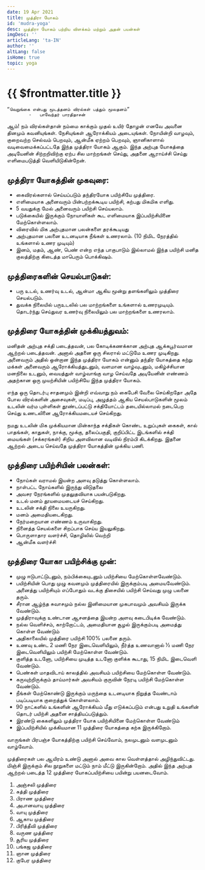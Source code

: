 ```yaml
---
date: 19 Apr 2021
title: முத்திரா யோகம்
id: 'mudra-yoga'
desc: முத்திரா யோகம் பற்றிய விளக்கம் மற்றும் அதன் பயன்கள்
imgDesc: ''
articleLang: 'ta-IN'
author: ''
altLang: false
isHome: true
topic: yoga
---
```


<altLang />

# {{ $frontmatter.title }}

    “வெறுங்கை என்பது மூடத்தனம் விரல்கள் பத்தும் மூலதனம்”
            -	பாவேந்தர் பாரதிதாசன்

ஆம்! நம் விரல்கள்தான் நம்மை காக்கும் முதல் உயிர் தோழன் எனவே அவனை 
தினமும் கவனியுங்கள். நேசியுங்கள் ஆரோக்கியம் அடையுங்கள். நோயின்றி வாழவும், குறைவற்ற செல்வம் பெறவும், ஆன்மீக ஏற்றம் பெறவும், ஞானிகாளால் வடிவைமைக்கப்பட்டதே இந்த முத்திரா யோகம் ஆகும். இந்த அற்புத யோகத்தை அடியேனின் சிற்றறிவிற்கு ஏற்ப சில மாற்றங்கள் செய்து, அதனை ஆராய்ச்சி செய்து எளிமைபடுத்தி வெளியிடுகின்றேன். 

## முத்திரா யோகத்தின் முகவுரை:
- கைவிரல்களால் செய்யப்படும் தந்திரயோக பயிற்சியே முத்திரை.
- எளிமையாக அனைவரும் பின்பற்றக்கூடிய பயிற்சி, கற்பது மிகமிக எளிது.
- 5 வயதுக்கு மேல் அனைவரும் பயிற்சி செய்யலாம்.
- படுக்கையில் இருக்கும் நோயாளிகள் கூட எளிமையாக இப்பயிற்சியினை மேற்கொள்ளலாம்.
- விரைவில் மிக அற்புதமான பலன்களை தரக்கூடியது
- அற்புதமான பலனை உடனடியாக நீங்கள் உணரலாம்.
(10	நிமிட நேரத்தில் உங்களால் உணர முடியும்)
- இனம், மதம், ஆண், பெண் என்ற எந்த பாகுபாடும் இல்லாமல் இந்த பயிற்சி மனித குலத்திற்கு கிடைத்த மாபெரும் பொக்கிஷம்.

## முத்திரைகளின் செயல்பாடுகள்:
- பரு உடல், உணர்வு உடல், ஆன்மா ஆகிய மூன்று தளங்களிலும் முத்திரை செயல்படும்.
- துவக்க நிலையில் பருஉடலில் பல மாற்றங்களை உங்களால் உணரமுடியும். தொடர்ந்து செய்துவர உணர்வு நிலையிலும் பல மாற்றங்களை உணரலாம்.

## முத்திரை யோகத்தின் முக்கியத்துவம்:
மனிதன் அற்புத சக்தி படைத்தவன், பல கோடிக்கணக்கான அற்புத ஆக்கபூர்வமான ஆற்றல் படைத்தவன். அனால் அதனை ஒரு சிலரால் மட்டுமே உணர முடிகிறது. அனைவரும் அதில் ஒன்றான இந்த முத்திரா யோகம் என்னும் தந்திர யோகத்தை கற்று மக்கள் அனைவரும் ஆரோக்கியத்துடனும், வளமான வாழ்வுடனும், மகிழ்ச்சியான மனநிலை உடனும், வையத்துள் வாழ்வாங்கு வாழ செய்வதே அடியேனின் எண்ணம் அதற்கான ஒரு முயற்சியின் பயிற்சியே இந்த முத்திரா யோகம்.

எந்த ஒரு தொடர்பு சாதனமும் இன்றி எவ்வாறு நம் கைபேசி வேலை செய்கிறதோ அதே போல விரல்களின் அசைவுகள், மடிப்பு, அழுத்தம் ஆகிய செயல்பாடுகளின் மூலம் உடலின் வர்ம புள்ளிகள் தூண்டப்பட்டு சக்தியோட்டம் தடையில்லாமல் நடைபெற செய்து உணடலினை ஆரோக்கியமடையச் செய்கிறது.

நமது உடலின் மிக முக்கியமான மின்காந்த சக்திகள் கொண்ட உறுப்புகள் கைகள், கால் பாதங்கள், காதுகள், நாக்கு, மூக்கு, தலைப்பகுதி, குறிப்பிட்ட இடங்களில் சக்தி மையங்கள் (சக்கரங்கள்) சிறிய அளவிலான வடிவில் நிரம்பி கிடக்கிறது. இதனை ஆற்றல் அடைய செய்வதே முத்திரா யோகத்தின் முக்கிய பணி.

## முத்திரை பயிற்சியின் பலன்கள்:
- நோய்கள் வராமல் இயன்ற அளவு தடுத்து கொள்ளலாம்.
- நாள்பட்ட நோய்களில் இருந்து விடுதலை
- அவசர நேரங்களில் முதலுதவியாக பயன்படுகிறது.
- உடல் மனம் தூயமையடையச் செய்கிறது.
- உடலின் சக்தி நிலை உயருகிறது.
- மனம் அமைதியடைகிறது.
- நேர்மறையான எண்ணம் உருவாகிறது.
- நினைத்த செயல்களை சிறப்பாக செய்ய இயலுகிறது.
- பொருளாதார வளர்ச்சி, தொழிலில் வெற்றி
- ஆன்மீக வளர்ச்சி

## முத்திரை யோகா பயிற்சிக்கு முன்:
- முழு ஈடுபாட்டுடனும், நம்பிக்கையுடனும் பயிற்சியை மேற்கொள்ளவேண்டும்.
- பயிற்சியின் பொது முழு கவனமும் முத்திரையில் இருக்கும்படி அமையவேண்டும். அனைத்து பயிற்சியும் எப்போதும் வடக்கு திசையில் பயிற்சி செய்வது முழு பலனை தரும்.
- சீரான ஆழ்ந்த சுவாசமும் நல்ல இனிமையான முகபாவமும் அவசியம் இருக்க வேண்டும்.
- முத்திராவுக்கு உண்டான ஆசனத்தை இயன்ற அளவு கடைபிடிக்க வேண்டும்.
- நல்ல வெளிச்சம், காற்றோட்டம், அமைதியான சூழல் இருக்கும்படி அமைத்து கொள்ள வேண்டும் 
- அதிகாலையில் முத்திரை பயிற்சி 100% பலனை தரும்.
- உணவு உண்ட 2 மணி நேர இடைவெளியிலும், நீர்த்த உணவானால் ½ மணி நேர இடைவெளியிலும் பயிற்சி மேற்கொள்ள வேண்டும்.
- குளித்த உடனோ, பயிற்சியை முடித்த உடனோ குளிக்க கூடாது, 15 நிமிட இடைவெளி வேண்டும்.
- பெண்கள் மாதவிடாய் காலத்தில் அவசியம் பயிற்சியை மேற்கொள்ள வேண்டும்.
- கருவுற்றிருக்கும் தாய்மார்கள் அவசியம் குருவின் நேரடி பயிற்சி மேற்கொள்ள வேண்டும்.
- நீங்கள் மேற்கொண்டு இருக்கும் மருந்தை உடனடியாக நிறுத்த வேண்டாம் படிப்படியாக குறைத்துக் கொள்ளலாம்.
- 90 நாட்களில் உங்களின் ஆரோக்கியம் மீது எடுக்கப்படும் என்பது உறுதி உங்களின் தொடர் பயிற்சி அதனை சாத்தியப்படுத்தும்.
- இரண்டு கைகளிலும் முத்திரா யோக பயிற்சியினை மேற்கொள்ள வேண்டும்
- இப்பயிற்சியில் முக்கியமான 11 முத்திரை யோகத்தை கற்க இருக்கிறோம்.

வாருங்கள் பிரபஞ்ச யோகத்திற்கு பயிற்சி செய்வோம், நலமுடனும்
வளமுடனும் வாழ்வோம்.

முத்திரைகள் பல ஆயிரம் உண்டு அனால் அவை கால வெள்ளத்தால் அழிந்துவிட்டது. மிஞ்சி இருக்கும் சில நூறுகளை மட்டும் நாம் மீட்டு இருகின்றோம். அதில் இந்த அற்புத ஆற்றல் படைத்த 12 முத்திரை யோகப்பயிற்சியை பயின்று பயனடைவோம்.

1.	அஞ்சலி முத்திரை
2.	சுத்தி முத்திரை
3.	பிராண முத்திரை
4.	அபானவாயு முத்திரை
5.	வாயு முத்திரை
6.	ஆகாய முத்திரை
7.	பிரித்தீவி முத்திரை
8.	வருண முத்திரை
9.	சூரிய முத்திரை
10.	பங்கஜ முத்திரை
11.	ஞான முத்திரை
12.	குபேர முத்திரை

